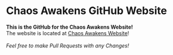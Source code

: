 # Chaos Awakens GitHub Website
**This is the GitHub for the Chaos Awakens Website!**
    <br>
The website is located at [Chaos Awakens Website](https://chaosawakens.github.io/index.html)! <br><br>
_Feel free to make Pull Requests with any Changes!_
